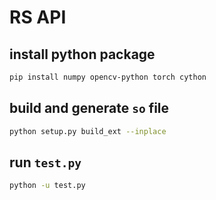 # RS API

## install python package

```bash
pip install numpy opencv-python torch cython
```

## build and generate `so` file

```bash
python setup.py build_ext --inplace
```

## run `test.py`

```bash
python -u test.py
```
